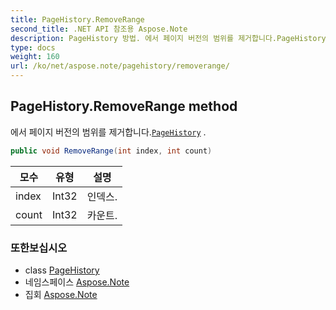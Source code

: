 ```yaml
---
title: PageHistory.RemoveRange
second_title: .NET API 참조용 Aspose.Note
description: PageHistory 방법. 에서 페이지 버전의 범위를 제거합니다.PageHistory .
type: docs
weight: 160
url: /ko/net/aspose.note/pagehistory/removerange/
---
```

## PageHistory.RemoveRange method

에서 페이지 버전의 범위를 제거합니다.[`PageHistory`](../) .

```csharp
public void RemoveRange(int index, int count)
```

| 모수 | 유형 | 설명 |
| --- | --- | --- |
| index | Int32 | 인덱스. |
| count | Int32 | 카운트. |

### 또한보십시오

* class [PageHistory](../)
* 네임스페이스 [Aspose.Note](../../pagehistory/)
* 집회 [Aspose.Note](../../../)


